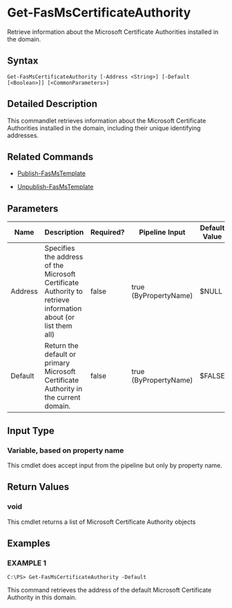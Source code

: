 # Get-FasMsCertificateAuthority

Retrieve information about the Microsoft Certificate Authorities installed in the domain.

## Syntax

`Get-FasMsCertificateAuthority [-Address <String>] [-Default [<Boolean>]] [<CommonParameters>]`

## Detailed Description

This commandlet retrieves information about the Microsoft Certificate Authorities installed in the domain, including their unique identifying addresses.

## Related Commands

-  [Publish-FasMsTemplate](Publish-FasMsTemplate.md)

-  [Unpublish-FasMsTemplate](Unpublish-FasMsTemplate.md)

## Parameters

| Name    | Description                                                                                                   | Required? | Pipeline Input        | Default Value |
|---------|---------------------------------------------------------------------------------------------------------------|-----------|-----------------------|---------------|
| Address | Specifies the address of the Microsoft Certificate Authority to retrieve information about (or list them all) | false     | true (ByPropertyName) | \$NULL        |
| Default | Return the default or primary Microsoft Certificate Authority in the current domain.                          | false     | true (ByPropertyName) | \$FALSE       |

## Input Type

### Variable, based on property name

This cmdlet does accept input from the pipeline but only by property name.

## Return Values

### void

This cmdlet returns a list of Microsoft Certificate Authority objects

## Examples

### EXAMPLE 1

    C:\PS> Get-FasMsCertificateAuthority -Default

This command retrieves the address of the default Microsoft Certificate Authority in this domain.
